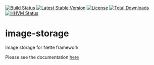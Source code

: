 [![Build Status](https://travis-ci.org/ublaboo/image-storage.svg?branch=1.0.4)](https://travis-ci.org/ublaboo/image-storage)
[![Latest Stable Version](https://poser.pugx.org/ublaboo/image-storage/v/stable)](https://packagist.org/packages/ublaboo/image-storage)
[![License](https://poser.pugx.org/ublaboo/image-storage/license)](https://packagist.org/packages/ublaboo/image-storage)
[![Total Downloads](https://poser.pugx.org/ublaboo/image-storage/downloads)](https://packagist.org/packages/ublaboo/image-storage)
[![HHVM Status](http://hhvm.h4cc.de/badge/ublaboo/image-storage.svg?style=flat)](http://hhvm.h4cc.de/package/ublaboo/image-storage)

# image-storage
Image storage for Nette framework

Please see the documentation [here](http://ublaboo.paveljanda.com/image-storage)
